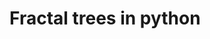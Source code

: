 # Fractal trees in python

<!-- Updated README links and corrected typos -->
<!-- Updated README links and corrected typos -->